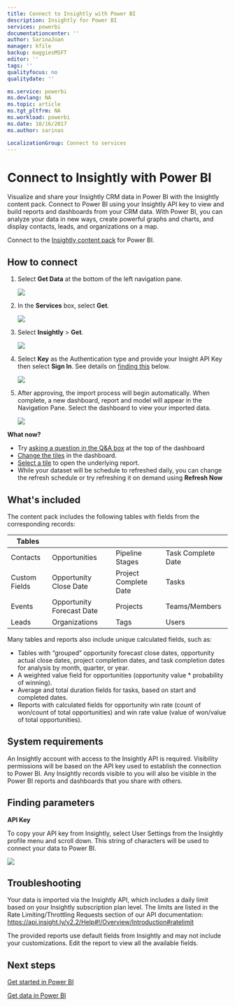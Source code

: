 ```yaml
---
title: Connect to Insightly with Power BI
description: Insightly for Power BI
services: powerbi
documentationcenter: ''
author: SarinaJoan
manager: kfile
backup: maggiesMSFT
editor: ''
tags: ''
qualityfocus: no
qualitydate: ''

ms.service: powerbi
ms.devlang: NA
ms.topic: article
ms.tgt_pltfrm: NA
ms.workload: powerbi
ms.date: 10/16/2017
ms.author: sarinas

LocalizationGroup: Connect to services
---
```

# Connect to Insightly with Power BI
Visualize and share your Insightly CRM data in Power BI with the Insightly content pack. Connect to Power BI using your Insightly API key to view and build reports and dashboards from your CRM data. With Power BI, you can analyze your data in new ways, create powerful graphs and charts, and display contacts, leads, and organizations on a map.

Connect to the [Insightly content pack](https://app.powerbi.com/getdata/services/insightly) for Power BI.

## How to connect
1. Select **Get Data** at the bottom of the left navigation pane.
   
   ![](media/service-connect-to-insightly/getdata.png)
2. In the **Services** box, select **Get**.
   
   ![](media/service-connect-to-insightly/services.png)
3. Select **Insightly** \>  **Get**.
   
   ![](media/service-connect-to-insightly/insightly.png)
4. Select **Key** as the Authentication type and provide your Insight API Key then select **Sign In**. See details on [finding this](#FindingParams) below.
   
   ![](media/service-connect-to-insightly/creds.png)
5. After approving, the import process will begin automatically. When complete, a new dashboard, report and model will appear in the Navigation Pane. Select the dashboard to view your imported data.
   
     ![](media/service-connect-to-insightly/dashboard.png)

**What now?**

* Try [asking a question in the Q&A box](power-bi-q-and-a.md) at the top of the dashboard
* [Change the tiles](service-dashboard-edit-tile.md) in the dashboard.
* [Select a tile](service-dashboard-tiles.md) to open the underlying report.
* While your dataset will be schedule to refreshed daily, you can change the refresh schedule or try refreshing it on demand using **Refresh Now**

## What's included
The content pack includes the following tables with fields from the corresponding records:

| Tables |  |  |  |
| --- | --- | --- | --- |
| Contacts |Opportunities |Pipeline Stages |Task Complete Date |
| Custom Fields |Opportunity Close Date |Project Complete Date |Tasks |
| Events |Opportunity Forecast Date |Projects |Teams/Members |
| Leads |Organizations |Tags |Users |

Many tables and reports also include unique calculated fields, such as:  

* Tables with “grouped” opportunity forecast close dates, opportunity actual close dates, project completion dates, and task completion dates for analysis by month, quarter, or year.  
* A weighted value field for opportunities (opportunity value * probability of winning).  
* Average and total duration fields for tasks, based on start and completed dates.  
* Reports with calculated fields for opportunity win rate (count of won/count of total opportunities) and win rate value (value of won/value of total opportunities).  

## System requirements
An Insightly account with access to the Insightly API is required. Visibility permissions will be based on the API key used to establish the connection to Power BI. Any Insightly records visible to you will also be visible in the Power BI reports and dashboards that you share with others.

<a name="FindingParams"></a>

## Finding parameters
**API Key**

To copy your API key from Insightly, select User Settings from the Insightly profile menu and scroll down. This string of characters will be used to connect your data to Power BI.

![](media/service-connect-to-insightly/findapi.png)

## Troubleshooting
Your data is imported via the Insightly API, which includes a daily limit based on your Insightly subscription plan level. The limits are listed in the Rate Limiting/Throttling Requests section of our API documentation: https://api.insight.ly/v2.2/Help#!/Overview/Introduction#ratelimit

The provided reports use default fields from Insightly and may not include your customizations. Edit the report to view all the available fields.

## Next steps
[Get started in Power BI](service-get-started.md)

[Get data in Power BI](service-get-data.md)

